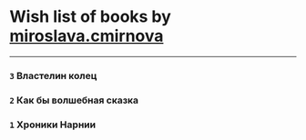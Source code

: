 # Wish list of books by [miroslava.cmirnova](http://vk.com/id231305029)
---

### `3` Властелин колец

### `2` Как бы волшебная сказка

### `1` Хроники Нарнии

